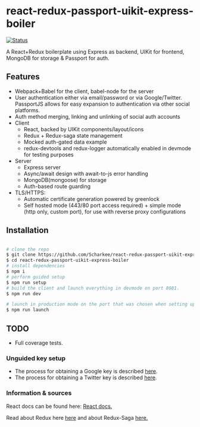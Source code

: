 # react-redux-passport-uikit-express-boiler

[![Status](https://travis-ci.org/scharkee/react-redux-passport-uikit-express-boiler.svg?branch=master)](https://travis-ci.org/scharkee/react-redux-passport-uikit-express-boiler)

A React+Redux boilerplate using Express as backend, UIKit for frontend, MongoDB for storage & Passport for auth.

## Features

- Webpack+Babel for the client, babel-node for the server
- User authentication either via email/password or via Google/Twitter. PassportJS allows for easy expansion to authentication via other social platforms.
- Auth method merging, linking and unlinking of social auth accounts
- Client
  - React, backed by UIKit components/layout/icons
  - Redux + Redux-saga state management
  - Mocked auth-gated data example
  - redux-devtools and redux-logger automatically enabled in devmode for testing purposes
- Server
  - Express server
  - Async/await design with await-to-js error handling
  - MongoDB(mongoose) for storage
  - Auth-based route guarding
- TLS/HTTPS:
  - Automatic certificate generation powered by greenlock
  - Self hosted mode (443/80 port access required) + simple mode (http only, custom port), for use with reverse proxy configurations

## Installation

```bash

# clone the repo
$ git clone https://github.com/Scharkee/react-redux-passport-uikit-express-boiler.git
$ cd react-redux-passport-uikit-express-boiler
# install dependencies
$ npm i
# perform guided setup
$ npm run setup
# build the client and launch everything in devmode on port 8081.
$ npm run dev

# launch in production mode on the port that was chosen when setting up (default 7777)
$ npm run launch

```

## TODO

- Full coverage tests.

### Unguided key setup

- The process for obtaining a Google key is described [here](https://developers.google.com/identity/protocols/OAuth2).
- The process for obtaining a Twitter key is described [here](https://developer.twitter.com/en/docs/basics/authentication/guides/access-tokens.html).

### Information & sources

React docs can be found here: [React docs.](https://reactjs.org/docs/getting-started.html)

Read about Redux here [here](https://redux.js.org/introduction/getting-started) and about Redux-Saga [here.](https://redux-saga.js.org/)
